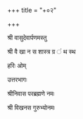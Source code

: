 +++
title = "+०२"

+++

श्री वासुदेवार्पणमस्तु 

श्री वै खा न स शास्त्र ग्र ं थ स्थ 

हरिः ओम् 

उत्तरभागः 

श्रीनिवास परब्रह्मणे नमः 

श्री विखनस गुरुभ्योनमः 
